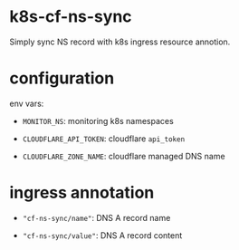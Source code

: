 # k8s-cf-ns-sync
Simply sync NS record with k8s ingress resource annotion.

# configuration

env vars:

- `MONITOR_NS`: monitoring k8s namespaces

- `CLOUDFLARE_API_TOKEN`: cloudflare `api_token`

- `CLOUDFLARE_ZONE_NAME`: cloudflare managed DNS name

# ingress annotation

- `"cf-ns-sync/name"`: DNS A record name

- `"cf-ns-sync/value"`: DNS A record content

